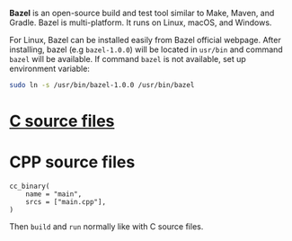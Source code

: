 **Bazel** is an open-source build and test tool similar to Make, Maven, and Gradle. Bazel is multi-platform. It runs on Linux, macOS, and Windows. 

For Linux, Bazel can be installed easily from Bazel official webpage. After installing, bazel (e.g ``bazel-1.0.0``) will be located in ``usr/bin`` and command ``bazel`` will be available. If command ``bazel`` is not available, set up environment variable:

```sh
sudo ln -s /usr/bin/bazel-1.0.0 /usr/bin/bazel
```

# [C source files](https://github.com/TranPhucVinh/C/blob/master/Environment/Bazel.md)
# CPP source files

```
cc_binary(
    name = "main",
    srcs = ["main.cpp"],
)
```

Then ``build`` and ``run`` normally like with C source files.